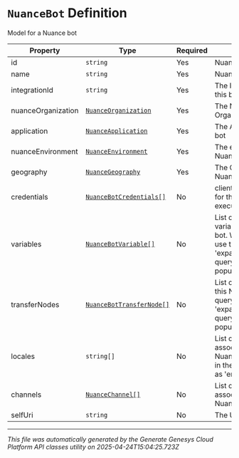 # `NuanceBot` Definition

Model for a Nuance bot

| Property | Type | Required | Description |
|----------|------|----------|-------------|
| id | `string` | Yes | Nuance bot Id |
| name | `string` | Yes | Nuance bot name |
| integrationId | `string` | Yes | The Integration Id for this bot |
| nuanceOrganization | [`NuanceOrganization`](nuanceorganization-definition.md) | Yes | The Nuance Organization for this bot |
| application | [`NuanceApplication`](nuanceapplication-definition.md) | Yes | The Application for this bot |
| nuanceEnvironment | [`NuanceEnvironment`](nuanceenvironment-definition.md) | Yes | The environment of the Nuance bot |
| geography | [`NuanceGeography`](nuancegeography-definition.md) | Yes | The Geography of the Nuance bot |
| credentials | [`NuanceBotCredentials[]`](nuancebotcredentials-definition.md) | No | client ID/Secret objects for the credentials that execute this Nuance bot |
| variables | [`NuanceBotVariable[]`](nuancebotvariable-definition.md) | No | List of available variables in this Nuance bot.  When querying, use the 'expand=variables' query param to populate this value |
| transferNodes | [`NuanceBotTransferNode[]`](nuancebottransfernode-definition.md) | No | List of transferNodes in this Nuance bot.  When querying, use the 'expand=transferNodes' query param to populate this value |
| locales | `string[]` | No | List of locales associated with this Nuance bot.  Generally in the ISO format such as 'en-US' |
| channels | [`NuanceChannel[]`](nuancechannel-definition.md) | No | List of channels associated with this Nuance bot. |
| selfUri | `string` | No | The URI for this object |

---

*This file was automatically generated by the Generate Genesys Cloud Platform API classes utility on 2025-04-24T15:04:25.723Z*